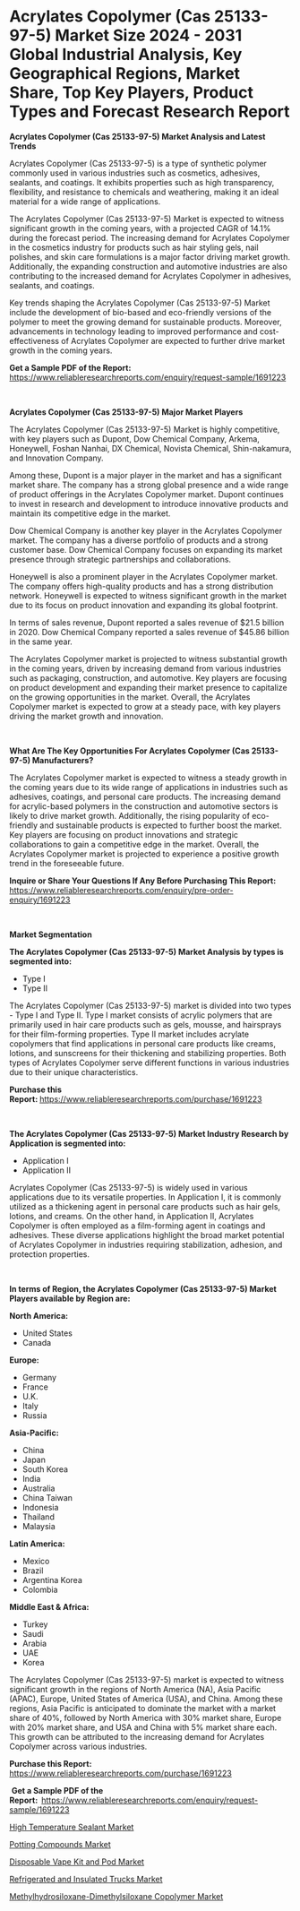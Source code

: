<p><h1>Acrylates Copolymer (Cas 25133-97-5) Market Size 2024 - 2031 Global Industrial Analysis, Key Geographical Regions, Market Share, Top Key Players, Product Types and Forecast Research Report</h1></p><p><strong>Acrylates Copolymer (Cas 25133-97-5) Market Analysis and Latest Trends</strong></p>
<p><p>Acrylates Copolymer (Cas 25133-97-5) is a type of synthetic polymer commonly used in various industries such as cosmetics, adhesives, sealants, and coatings. It exhibits properties such as high transparency, flexibility, and resistance to chemicals and weathering, making it an ideal material for a wide range of applications.</p><p>The Acrylates Copolymer (Cas 25133-97-5) Market is expected to witness significant growth in the coming years, with a projected CAGR of 14.1% during the forecast period. The increasing demand for Acrylates Copolymer in the cosmetics industry for products such as hair styling gels, nail polishes, and skin care formulations is a major factor driving market growth. Additionally, the expanding construction and automotive industries are also contributing to the increased demand for Acrylates Copolymer in adhesives, sealants, and coatings.</p><p>Key trends shaping the Acrylates Copolymer (Cas 25133-97-5) Market include the development of bio-based and eco-friendly versions of the polymer to meet the growing demand for sustainable products. Moreover, advancements in technology leading to improved performance and cost-effectiveness of Acrylates Copolymer are expected to further drive market growth in the coming years.</p></p>
<p><strong>Get a Sample PDF of the Report:&nbsp;</strong> <a href="https://www.reliableresearchreports.com/enquiry/request-sample/1691223">https://www.reliableresearchreports.com/enquiry/request-sample/1691223</a></p>
<p>&nbsp;</p>
<p><strong>Acrylates Copolymer (Cas 25133-97-5) Major Market Players</strong></p>
<p><p>The Acrylates Copolymer (Cas 25133-97-5) Market is highly competitive, with key players such as Dupont, Dow Chemical Company, Arkema, Honeywell, Foshan Nanhai, DX Chemical, Novista Chemical, Shin-nakamura, and Innovation Company. </p><p>Among these, Dupont is a major player in the market and has a significant market share. The company has a strong global presence and a wide range of product offerings in the Acrylates Copolymer market. Dupont continues to invest in research and development to introduce innovative products and maintain its competitive edge in the market.</p><p>Dow Chemical Company is another key player in the Acrylates Copolymer market. The company has a diverse portfolio of products and a strong customer base. Dow Chemical Company focuses on expanding its market presence through strategic partnerships and collaborations.</p><p>Honeywell is also a prominent player in the Acrylates Copolymer market. The company offers high-quality products and has a strong distribution network. Honeywell is expected to witness significant growth in the market due to its focus on product innovation and expanding its global footprint.</p><p>In terms of sales revenue, Dupont reported a sales revenue of $21.5 billion in 2020. Dow Chemical Company reported a sales revenue of $45.86 billion in the same year. </p><p>The Acrylates Copolymer market is projected to witness substantial growth in the coming years, driven by increasing demand from various industries such as packaging, construction, and automotive. Key players are focusing on product development and expanding their market presence to capitalize on the growing opportunities in the market. Overall, the Acrylates Copolymer market is expected to grow at a steady pace, with key players driving the market growth and innovation.</p></p>
<p>&nbsp;</p>
<p><strong>What Are The Key Opportunities For Acrylates Copolymer (Cas 25133-97-5) Manufacturers?</strong></p>
<p><p>The Acrylates Copolymer market is expected to witness a steady growth in the coming years due to its wide range of applications in industries such as adhesives, coatings, and personal care products. The increasing demand for acrylic-based polymers in the construction and automotive sectors is likely to drive market growth. Additionally, the rising popularity of eco-friendly and sustainable products is expected to further boost the market. Key players are focusing on product innovations and strategic collaborations to gain a competitive edge in the market. Overall, the Acrylates Copolymer market is projected to experience a positive growth trend in the foreseeable future.</p></p>
<p><strong>Inquire or Share Your Questions If Any Before Purchasing This Report:</strong> <a href="https://www.reliableresearchreports.com/enquiry/pre-order-enquiry/1691223">https://www.reliableresearchreports.com/enquiry/pre-order-enquiry/1691223</a></p>
<p>&nbsp;</p>
<p><strong>Market Segmentation</strong></p>
<p><strong>The Acrylates Copolymer (Cas 25133-97-5) Market Analysis by types is segmented into:</strong></p>
<p><ul><li>Type I</li><li>Type II</li></ul></p>
<p><p>The Acrylates Copolymer (Cas 25133-97-5) market is divided into two types - Type I and Type II. Type I market consists of acrylic polymers that are primarily used in hair care products such as gels, mousse, and hairsprays for their film-forming properties. Type II market includes acrylate copolymers that find applications in personal care products like creams, lotions, and sunscreens for their thickening and stabilizing properties. Both types of Acrylates Copolymer serve different functions in various industries due to their unique characteristics.</p></p>
<p><strong>Purchase this Report:&nbsp;</strong><a href="https://www.reliableresearchreports.com/purchase/1691223">https://www.reliableresearchreports.com/purchase/1691223</a></p>
<p>&nbsp;</p>
<p><strong>The Acrylates Copolymer (Cas 25133-97-5) Market Industry Research by Application is segmented into:</strong></p>
<p><ul><li>Application I</li><li>Application II</li></ul></p>
<p><p>Acrylates Copolymer (Cas 25133-97-5) is widely used in various applications due to its versatile properties. In Application I, it is commonly utilized as a thickening agent in personal care products such as hair gels, lotions, and creams. On the other hand, in Application II, Acrylates Copolymer is often employed as a film-forming agent in coatings and adhesives. These diverse applications highlight the broad market potential of Acrylates Copolymer in industries requiring stabilization, adhesion, and protection properties.</p></p>
<p>&nbsp;</p>
<p><strong>In terms of Region, the Acrylates Copolymer (Cas 25133-97-5) Market Players available by Region are:</strong></p>
<p>
    <p> <strong> North America: </strong>
        <ul>
            <li>United States</li>
            <li>Canada</li>
        </ul>
        </p> 
    <p> <strong> Europe: </strong>
        <ul>
            <li>Germany</li>
            <li>France</li>
            <li>U.K.</li>
            <li>Italy</li>
            <li>Russia</li>
        </ul>
        </p> 
    <p> <strong> Asia-Pacific: </strong>
        <ul>
            <li>China</li>
            <li>Japan</li>
            <li>South Korea</li>
            <li>India</li>
            <li>Australia</li>
            <li>China Taiwan</li>
            <li>Indonesia</li>
            <li>Thailand</li>
            <li>Malaysia</li>
        </ul>
        </p> 
    <p> <strong> Latin America: </strong>
        <ul>
            <li>Mexico</li>
            <li>Brazil</li>
            <li>Argentina Korea</li>
            <li>Colombia</li>
        </ul>
        </p> 
    <p> <strong> Middle East & Africa: </strong>
        <ul>
            <li>Turkey</li>
            <li>Saudi</li>
            <li>Arabia</li>
            <li>UAE</li>
            <li>Korea</li>
        </ul>
    </p>
    </p>
<p><p>The Acrylates Copolymer (Cas 25133-97-5) market is expected to witness significant growth in the regions of North America (NA), Asia Pacific (APAC), Europe, United States of America (USA), and China. Among these regions, Asia Pacific is anticipated to dominate the market with a market share of 40%, followed by North America with 30% market share, Europe with 20% market share, and USA and China with 5% market share each. This growth can be attributed to the increasing demand for Acrylates Copolymer across various industries.</p></p>
<p><strong>Purchase this Report: </strong><a href="https://www.reliableresearchreports.com/purchase/1691223">https://www.reliableresearchreports.com/purchase/1691223</a></p>
<p>&nbsp;<strong>Get a Sample PDF of the Report:&nbsp;&nbsp;</strong><a href="https://www.reliableresearchreports.com/enquiry/request-sample/1691223">https://www.reliableresearchreports.com/enquiry/request-sample/1691223</a></p>
<p><strong></strong></p>
<p><p><a href="https://github.com/johnbach50/Market-Research-Report-List-2/blob/main/high-temperature-sealant-market.md">High Temperature Sealant Market</a></p><p><a href="https://github.com/GroverBarry/Market-Research-Report-List-4/blob/main/potting-compounds-market.md">Potting Compounds Market</a></p><p><a href="https://issuu.com/reportprime-2/docs/disposable-vape-kit-and-pod-market-size-2030.pptx">Disposable Vape Kit and Pod Market</a></p><p><a href="https://issuu.com/reportprime-2/docs/refrigerated-and-insulated-trucks-market-size-2030">Refrigerated and Insulated Trucks Market</a></p><p><a href="https://github.com/lylyparadise/Market-Research-Report-List-2/blob/main/methylhydrosiloxane-dimethylsiloxane-copolymer-market.md">Methylhydrosiloxane-Dimethylsiloxane Copolymer Market</a></p></p>